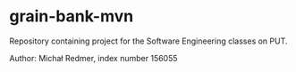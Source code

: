 # grain-bank-mvn
Repository containing project for the Software Engineering classes on PUT.

Author: Michał Redmer, index number 156055
